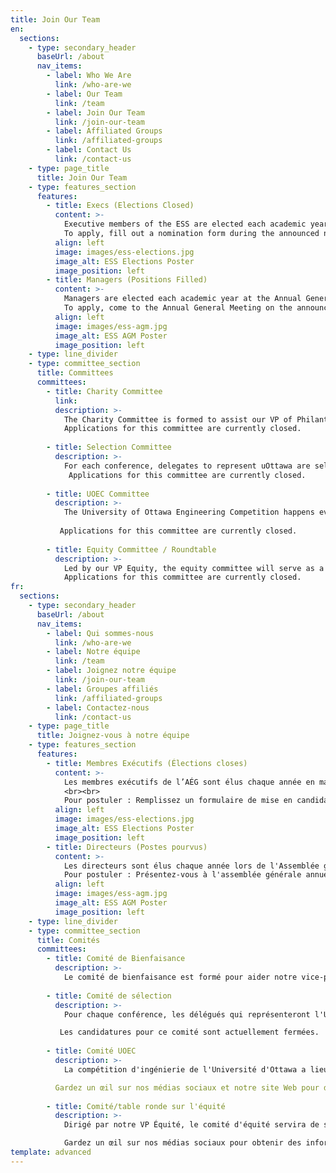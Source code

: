 ```yaml
---
title: Join Our Team
en:
  sections:
    - type: secondary_header
      baseUrl: /about
      nav_items:
        - label: Who We Are
          link: /who-are-we
        - label: Our Team
          link: /team
        - label: Join Our Team
          link: /join-our-team
        - label: Affiliated Groups
          link: /affiliated-groups
        - label: Contact Us
          link: /contact-us
    - type: page_title
      title: Join Our Team
    - type: features_section
      features:
        - title: Execs (Elections Closed)
          content: >-
            Executive members of the ESS are elected each academic year in March. Their term begins on May 1st and ends on April 30th the subsequent year. Any vacant positions will be filled through a by-election at the beginning of the fall term. <br><br>
            To apply, fill out a nomination form during the announced nomination period by getting signatures from any 15 engineering students and send it to [elections-ceo@uottawaess.ca](mailto:elections-ceo@uottawaess.ca)
          align: left
          image: images/ess-elections.jpg
          image_alt: ESS Elections Poster
          image_position: left
        - title: Managers (Positions Filled)
          content: >-
            Managers are elected each academic year at the Annual General Meeting. Their term begins on May 1st and ends on April 30th the subsequent year.<br><br>
            To apply, come to the Annual General Meeting on the announced date to run for your desired position.
          align: left
          image: images/ess-agm.jpg
          image_alt: ESS AGM Poster
          image_position: left
    - type: line_divider
    - type: committee_section
      title: Committees
      committees:
        - title: Charity Committee
          link: 
          description: >-
            The Charity Committee is formed to assist our VP of Philanthropic Affairs with all things charity! Its members are responsible for suggesting charities to support, helping with events and best of all, helping plan the annual engineering charity ball! 
            Applications for this committee are currently closed.
  
        - title: Selection Committee
          description: >-
            For each conference, delegates to represent uOttawa are selected by the selection committee. Members of this committee are tasked with reviewing applications anonymously and helping our VP external select delegates for several conferences throughout the academic year.
             Applications for this committee are currently closed.
              
        - title: UOEC Committee
          description: >-
            The University of Ottawa Engineering Competition happens every year in the fall semester. Each year, a committee of students is pulled together to assist our VP of Internal Affairs in the organization and execution of the event. 
 
           Applications for this committee are currently closed.
  
        - title: Equity Committee / Roundtable
          description: >-
            Led by our VP Equity, the equity committee will serve as a support to all clubs. The meetings of the committee are open to all members in a roundtable form. 
            Applications for this committee are currently closed.
fr:
  sections:
    - type: secondary_header
      baseUrl: /about
      nav_items:
        - label: Qui sommes-nous
          link: /who-are-we
        - label: Notre équipe
          link: /team
        - label: Joignez notre équipe
          link: /join-our-team
        - label: Groupes affiliés
          link: /affiliated-groups
        - label: Contactez-nous
          link: /contact-us
    - type: page_title
      title: Joignez-vous à notre équipe
    - type: features_section
      features:
        - title: Membres Exécutifs (Élections closes)
          content: >-
            Les membres exécutifs de l’AÉG sont élus chaque année en mars. Leur mandat commence le 1er mai et se termine le 30 avril de l'année suivante. Tout poste vacant sera comblé par une élection partielle au début de la session d'automne.
            <br><br>
            Pour postuler : Remplissez un formulaire de mise en candidature pendant la période de mise en candidature annoncée en obtenant les signatures de 15 étudiants en génie et envoyez-le au DGÉ [elections-ceo@uottawaess.ca](mailto:elections-ceo@uottawaess.ca)
          align: left
          image: images/ess-elections.jpg
          image_alt: ESS Elections Poster
          image_position: left
        - title: Directeurs (Postes pourvus)
          content: >-
            Les directeurs sont élus chaque année lors de l'Assemblée générale annuelle. Leur mandat commence le 1er mai et se termine le 30 avril de l'année suivante.<br><br>
            Pour postuler : Présentez-vous à l'assemblée générale annuelle à la date annoncée pour vous présenter au poste que vous désirez.
          align: left
          image: images/ess-agm.jpg
          image_alt: ESS AGM Poster
          image_position: left
    - type: line_divider
    - type: committee_section
      title: Comités
      committees:
        - title: Comité de Bienfaisance
          description: >-
            Le comité de bienfaisance est formé pour aider notre vice-président des affaires philanthropiques pour tout ce qui concerne la bienfaisance ! Ses membres sont chargés de suggérer des organismes de bienfaisance à soutenir, d'aider à l'organisation d'événements et, surtout, d'aider à planifier le bal annuel de charité des ingénieurs ! Les candidatures pour ce comité sont actuellement closes.
  
        - title: Comité de sélection
          description: >-
            Pour chaque conférence, les délégués qui représenteront l'Université d'Ottawa sont choisis par le comité de sélection. Les membres de ce comité ont pour tâche d'examiner les demandes de façon anonyme et d'aider notre VP externe à sélectionner les délégués pour plusieurs conférences au cours de l'année universitaire.

           Les candidatures pour ce comité sont actuellement fermées.
  
        - title: Comité UOEC
          description: >-
            La compétition d'ingénierie de l'Université d'Ottawa a lieu chaque année au semestre d'automne. Chaque année, un comité d'étudiants est mis sur pied pour aider notre VP des affaires internes dans l'organisation et l'exécution de l'événement.

          Gardez un œil sur nos médias sociaux et notre site Web pour des informations sur les candidatures !
  
        - title: Comité/table ronde sur l'équité
          description: >-
            Dirigé par notre VP Équité, le comité d'équité servira de soutien à tous les clubs. Les réunions du comité sont ouvertes à tous les membres sous forme de table ronde.

            Gardez un œil sur nos médias sociaux pour obtenir des informations sur les réunions !
template: advanced
---
```

